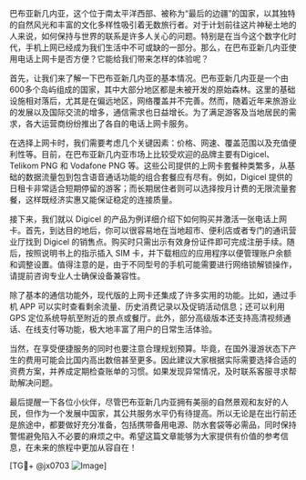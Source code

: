 巴布亚新几内亚，这个位于南太平洋西部、被称为“最后的边疆”的国家，以其独特的自然风光和丰富的文化多样性吸引着无数旅行者。对于计划前往这片神秘土地的人来说，如何保持与世界的联系是许多人关心的问题。特别是在当今这个数字化时代，手机上网已经成为我们生活中不可或缺的一部分。那么，在巴布亚新几内亚使用电话上网卡是否方便？它能给我们带来怎样的体验呢？

首先，让我们来了解一下巴布亚新几内亚的基本情况。巴布亚新几内亚是一个由600多个岛屿组成的国家，其中大部分地区都是未被开发的原始森林。这里的基础设施相对落后，尤其是在偏远地区，网络覆盖并不完善。然而，随着近年来旅游业的发展以及国际交流的增多，通信需求也日益增长。为了满足游客及当地居民的需求，各大运营商纷纷推出了各自的电话上网卡服务。

在选择上网卡时，我们需要考虑几个关键因素：价格、网速、覆盖范围以及充值便利性等。目前，在巴布亚新几内亚市场上比较受欢迎的品牌主要有Digicel、Telikom PNG 和 Vodafone PNG 等。这些公司提供的上网卡套餐种类繁多，从基础的数据流量包到包含语音通话功能的组合套餐应有尽有。例如，Digicel 提供的日租卡非常适合短期停留的游客；而长期居住者则可以选择按月计费的无限流量套餐，这样既经济实惠又能保证稳定的连接质量。

接下来，我们就以 Digicel 的产品为例详细介绍下如何购买并激活一张电话上网卡。首先，到达目的地后，你可以很容易地在当地超市、便利店或者专门的通讯营业厅找到 Digicel 的销售点。购买时只需出示有效身份证件即可完成注册手续。随后，按照说明书上的指示插入 SIM 卡，并下载相应的应用程序以便管理账户余额和调整设置。值得注意的是，由于不同型号的手机可能需要进行网络锁解锁操作，请提前咨询专业人士确保设备兼容性。

除了基本的通信功能外，现代版的上网卡还集成了许多实用的功能。比如，通过手机 APP 可以实时查看剩余流量、历史消费记录以及促销活动信息；还可以利用 GPS 定位系统导航至附近的景点或餐厅。此外，部分高级版本还支持高清视频通话、在线支付等功能，极大地丰富了用户的日常生活体验。

当然，在享受便捷服务的同时也要注意合理规划预算。毕竟，在国外漫游状态下产生的费用可能会比国内高出数倍甚至更多。因此建议大家根据实际需要选择合适的资费方案，并养成定期检查账单的习惯。如果发现异常情况，及时联系客服寻求帮助解决问题。

最后提醒一下各位小伙伴，尽管巴布亚新几内亚拥有美丽的自然景观和友好的人民，但作为一个发展中国家，其公共服务水平仍有待提高。所以无论是在出行前还是旅途中，都要做好充分准备，包括携带备用电源、防水套袋等必需品，同时保持警惕避免陷入不必要的麻烦之中。希望这篇文章能够为大家提供有价值的参考信息，在未来的旅程中更加从容自在！

[TG💪+ @jx0703 ![Image](https://github.com/user-attachments/assets/dbca1d08-cadb-493c-b0ec-ad6f7a83f270)]